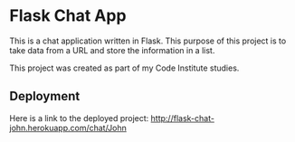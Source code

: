 # Flask Chat App

This is a chat application written in Flask. This purpose of this project is to take data from a URL and store the information in a list.

This project was created as part of my Code Institute studies.

## Deployment
Here is a link to the deployed project:
http://flask-chat-john.herokuapp.com/chat/John